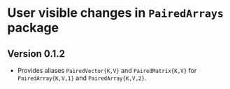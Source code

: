 # User visible changes in `PairedArrays` package

## Version 0.1.2

- Provides aliases `PairedVector{K,V}` and `PairedMatrix{K,V}` for
  `PairedArray{K,V,1}` and `PairedArray{K,V,2}`.
